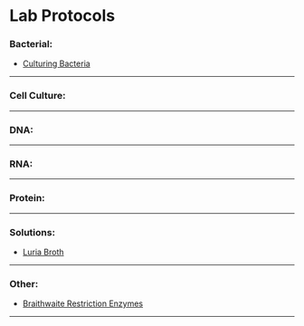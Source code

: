 # Lab Protocols

### Bacterial:
- [Culturing Bacteria]()

----------------------------------------------


### Cell Culture:


----------------------------------------------



### DNA:


----------------------------------------------



### RNA:


----------------------------------------------



### Protein:


----------------------------------------------



### Solutions:
- [Luria Broth]()

----------------------------------------------



### Other:
- [Braithwaite Restriction Enzymes]()

----------------------------------------------
